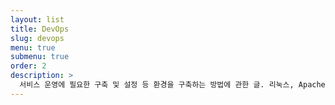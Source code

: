 ```yaml
---
layout: list
title: DevOps
slug: devops
menu: true
submenu: true
order: 2
description: >
  서비스 운영에 필요한 구축 및 설정 등 환경을 구축하는 방법에 관한 글. 리눅스, Apache Web, Tomcat, Database 등에 대한 글.
---
```

